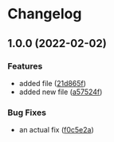 # Changelog

## 1.0.0 (2022-02-02)


### Features

* added file ([21d865f](https://github.com/yusufhoque/test-release/commit/21d865fe02411236e53b68418a194b92ea8eff0e))
* added new file ([a57524f](https://github.com/yusufhoque/test-release/commit/a57524f2395dd6499681487b290488229dcaaa8a))


### Bug Fixes

* an actual fix ([f0c5e2a](https://github.com/yusufhoque/test-release/commit/f0c5e2af5daf27a633db26cbafac5fa85ad6fd4e))
